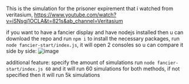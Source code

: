 This is the simulation for the prisoner expirement that i watched from veritasium, https://www.youtube.com/watch?v=iSNsgj1OCLA&t=821s&ab_channel=Veritasium

if you want to have a fancier display and have nodejs installed then u can download the repo and run `npm i` to install the necessary packages, run `node fancier-start/index.js`, it will open 2 consoles so u can compare it side by side:
![image](https://user-images.githubusercontent.com/67128188/179789851-498ace01-0829-4702-aa6d-4c331b99bc00.png)

additional feature: specify the amount of simulations
run `node fancier-start/index.js 60` and it will run 60 simulations for both methods, if not specified then it will run 5k simulations
